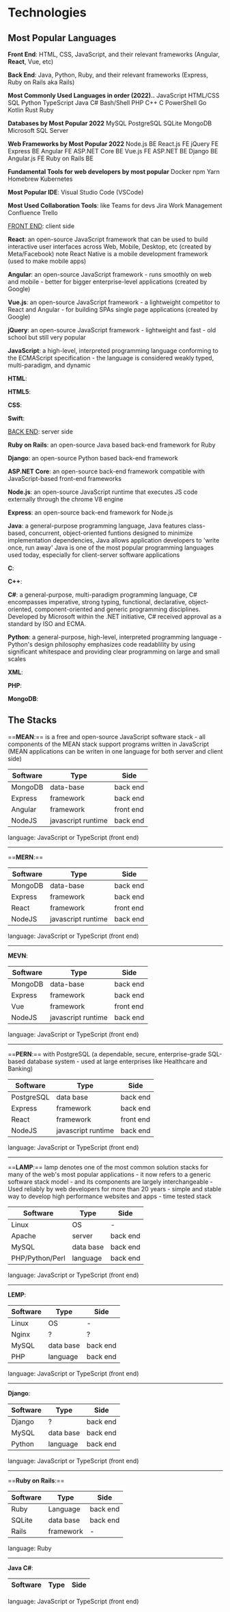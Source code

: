 # Technologies

## Most Popular Languages

**Front End**: HTML, CSS, JavaScript, and their relevant frameworks (Angular, **React**, Vue, etc)

**Back End**: Java, Python, Ruby, and their relevant frameworks (Express, Ruby on Rails aka Rails)

**Most Commonly Used Languages in order (2022)..**
JavaScript
HTML/CSS
SQL
Python
TypeScript
Java
C#
Bash/Shell
PHP
C++
C
PowerShell
Go
Kotlin
Rust
Ruby

**Databases by Most Popular 2022**
MySQL
PostgreSQL
SQLite
MongoDB
Microsoft SQL Server

**Web Frameworks by Most Popular 2022**
Node.js BE
React.js FE
jQuery FE
Express BE
Angular FE
ASP.NET Core BE
Vue.js FE
ASP.NET BE
Django BE
Angular.js FE
Ruby on Rails BE

**Fundamental Tools for web developers by most popular**
Docker
npm
Yarn
Homebrew
Kubernetes

**Most Popular IDE**: Visual Studio Code (VSCode)

**Most Used Collaboration Tools**: like Teams for devs
Jira Work Management
Confluence
Trello

<u>FRONT END</u>: client side

**React**: an open-source JavaScript framework that can be used to build interactive user interfaces across Web, Mobile, Desktop, etc (created by Meta/Facebook)
note React Native is a mobile development framework (used to make mobile apps)

**Angular**: an open-source JavaScript framework - runs smoothly on web and mobile - better for bigger enterprise-level applications (created by Google)

**Vue.js**: an open-source JavaScript framework - a lightweight competitor to React and Angular - for building SPAs single page applications (created by Google)

**jQuery**: an open-source JavaScript framework - lightweight and fast - old school but still very popular

**JavaScript**: a high-level, interpreted programming language conforming to the ECMAScript specification - the language is considered weakly typed, multi-paradigm, and dynamic

**HTML**:

**HTML5**:

**CSS**:

**Swift**:

<u>BACK END</u>: server side

**Ruby on Rails**: an open-source Java based back-end framework for Ruby

**Django**: an open-source Python based back-end framework

**ASP.NET Core**: an open-source back-end framework compatible with JavaScript-based front-end frameworks

**Node.js**: an open-source JavaScript runtime that executes JS code externally through the chrome V8 engine

**Express**: an open-source back-end framework for Node.js

**Java**: a general-purpose programming language, Java features class-based, concurrent, object-oriented funtions
designed to minimize implementation dependencies, Java allows application developers to 'write once, run away'
Java is one of the most popular programming languages used today, especially for client-server software applications

**C**:

**C++**:

**C#**: a general-purpose, multi-paradigm programming language, C# encompasses imperative, strong typing, functional, declarative, object-oriented, component-oriented and generic programming disciplines. Developed by Microsoft within the .NET initiative, C# received approval as a standard by ISO and ECMA.

**Python**: a general-purpose, high-level, interpreted programming language - Python's design philosophy emphasizes code readablility by using significant whitespace
and providing clear programming on large and small scales

**XML**:

**PHP**:

**MongoDB**:



## The Stacks

==**MEAN**:== is a free and open-source JavaScript software stack - all components of the MEAN stack support programs written in JavaScript (MEAN applications can be writen in one language for both server and client side)

| Software | Type               | Side      |
| -------- | ------------------ | --------- |
| MongoDB  | data-base          | back end  |
| Express  | framework          | back end  |
| Angular  | framework          | front end |
| NodeJS   | javascript runtime | back end  |

language: JavaScript or TypeScript (front end)

* * *

==**MERN**:==

| Software | Type               | Side      |
| -------- | ------------------ | --------- |
| MongoDB  | data-base          | back end  |
| Express  | framework          | back end  |
| React    | framework          | front end |
| NodeJS   | javascript runtime | back end  |

language: JavaScript or TypeScript (front end)

* * *

**MEVN**:

| Software | Type               | Side      |
| -------- | ------------------ | --------- |
| MongoDB  | data-base          | back end  |
| Express  | framework          | back end  |
| Vue      | framework          | front end |
| NodeJS   | javascript runtime | back end  |

language: JavaScript or TypeScript (front end)

* * *

==**PERN**:== with PostgreSQL (a dependable, secure, enterprise-grade SQL-based database system - used at large enterprises like Healthcare and Banking)

| Software   | Type               | Side      |
| ---------- | ------------------ | --------- |
| PostgreSQL | data base          | back end  |
| Express    | framework          | back end  |
| React      | framework          | front end |
| NodeJS     | javascript runtime | back end  |

language: JavaScript or TypeScript (front end)

* * *

==**LAMP**:== lamp denotes one of the most common solution stacks for many of the web's most popular applications - it now refers to a generic software stack model - and its components are largely interchangeable - Used reliably by web developers for more than 20 years - simple and stable way to develop high performance websites and apps - time tested stack

| Software        | Type      | Side     |
| --------------- | --------- | -------- |
| Linux           | OS        | -        |
| Apache          | server    | back end |
| MySQL           | data base | back end |
| PHP/Python/Perl | language  | back end |

language: JavaScript or TypeScript (front end)

* * *

**LEMP**:

| Software | Type      | Side     |
| -------- | --------- | -------- |
| Linux    | OS        | -        |
| Nginx    | ?         | ?        |
| MySQL    | data base | back end |
| PHP      | language  | back end |

language: JavaScript or TypeScript (front end)

* * *

**Django**:

| Software | Type      | Side     |
| -------- | --------- | -------- |
| Django   | ?         | back end |
| MySQL    | data base | back end |
| Python   | language  | back end |

language: JavaScript or TypeScript (front end)

* * *

==**Ruby on Rails**:==

| Software | Type      | Side     |
| -------- | --------- | -------- |
| Ruby     | Language  | back end |
| SQLite   | data base | back end |
| Rails    | framework | -        |

language: Ruby

* * *

**Java C#**:

| Software | Type | Side |
| -------- | ---- | ---- |

language: JavaScript or TypeScript (front end)

